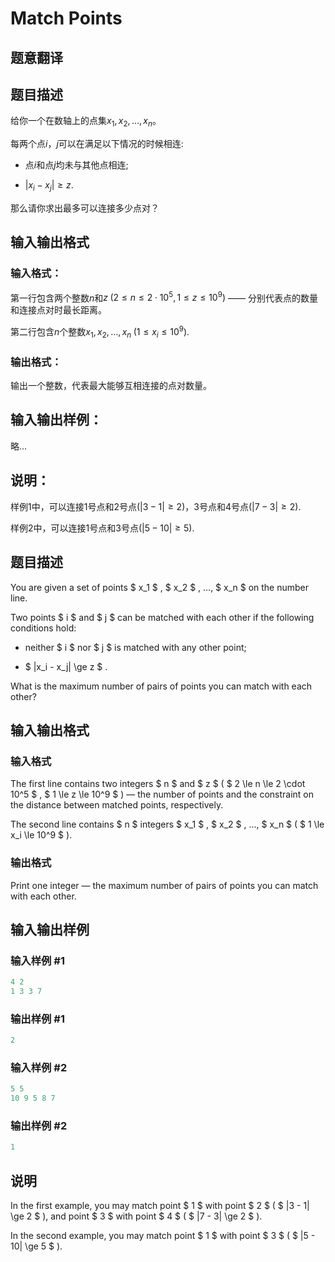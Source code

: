 # Match Points

## 题意翻译

## 题目描述

给你一个在数轴上的点集$x_1, x_2, \dots, x_n$。

每两个点$i$，$j$可以在满足以下情况的时候相连:

- 点$i$和点$j$均未与其他点相连;

- $\left| x_i - x_j \right| \geq z$.

那么请你求出最多可以连接多少点对？

## 输入输出格式

### 输入格式：

第一行包含两个整数$n$和$z\;(2 \leq n \leq 2 \cdot 10^5,\,1 \leq z \leq 10^9)$ —— 分别代表点的数量和连接点对时最长距离。

第二行包含$n$个整数$x_1, x_2, \dots, x_n\;(1 \leq x_i \leq 10^9)$.

### 输出格式：

输出一个整数，代表最大能够互相连接的点对数量。

## 输入输出样例：

略...

## 说明：

样例1中，可以连接1号点和2号点($\left| 3 - 1 \right| \geq 2$)，3号点和4号点($\left| 7 - 3 \right| \geq 2$).

样例2中，可以连接1号点和3号点($\left|5 - 10\right| \geq 5$). 

## 题目描述

You are given a set of points $ x_1 $ , $ x_2 $ , ..., $ x_n $ on the number line.

Two points $ i $ and $ j $ can be matched with each other if the following conditions hold:

- neither $ i $ nor $ j $ is matched with any other point;

- $ |x_i - x_j| \ge z $ .

What is the maximum number of pairs of points you can match with each other?

## 输入输出格式

### 输入格式

The first line contains two integers $ n $ and $ z $ ( $ 2 \le n \le 2 \cdot 10^5 $ , $ 1 \le z \le 10^9 $ ) — the number of points and the constraint on the distance between matched points, respectively.

The second line contains $ n $ integers $ x_1 $ , $ x_2 $ , ..., $ x_n $ ( $ 1 \le x_i \le 10^9 $ ).

### 输出格式

Print one integer — the maximum number of pairs of points you can match with each other.

## 输入输出样例

### 输入样例 #1

```cpp
4 2
1 3 3 7

```
### 输出样例 #1

```cpp
2

```
### 输入样例 #2

```cpp
5 5
10 9 5 8 7

```
### 输出样例 #2

```cpp
1

```
## 说明

In the first example, you may match point $ 1 $ with point $ 2 $ ( $ |3 - 1| \ge 2 $ ), and point $ 3 $ with point $ 4 $ ( $ |7 - 3| \ge 2 $ ).

In the second example, you may match point $ 1 $ with point $ 3 $ ( $ |5 - 10| \ge 5 $ ).

